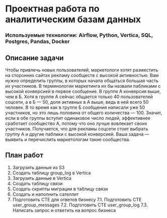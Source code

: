 # Проектная работа по аналитическим базам данных
### Используемые технологии: Airflow, Python, Vertica, SQL, Postgres, Pandas, Docker

## Описание задачи
Чтобы привлечь новых пользователей, маркетологи хотят разместить на сторонних сайтах рекламу сообществ с высокой активностью. Вам нужно определить группы, в которых начала общаться большая часть их участников. В терминологии маркетинга их бы назвали пабликами с высокой конверсией в первое сообщение.
В группе А конверсия выше, чем в Б. Хотя в группе А сейчас общается только 40 пользователей соцсети, а в Б — 50, доля активных в А выше, ведь в ней всего 50 человек. В то время как в группе Б сообщения написали уже 50 участников, но это лишь половина от общего количества — 100. Значит, если в обе группы вступит одинаковое число людей, эффективнее сработает сообщество А, потому что оно лучше вовлекает своих участников. Получается, что для рекламы соцсети стоит выбрать группу А и другие паблики с высокой конверсией. Ваша задача — выявить и перечислить маркетологам такие сообщества.

## План работ
1. Загрузить данные из S3
2. Создать таблицу group_log в Vertica
3. Загрузить данные в Vertica
4. Создать таблицу связи
5. Создать скрипты миграции в таблицу связи
6. Создать и наполнить сателлит
7. Подготовить CTE для ответов бизнесу
7.1. Подготовить CTE user_group_messages
7.2. Подготовить CTE user_group_log
7.3. Написать запрос и ответить на вопрос бизнеса
